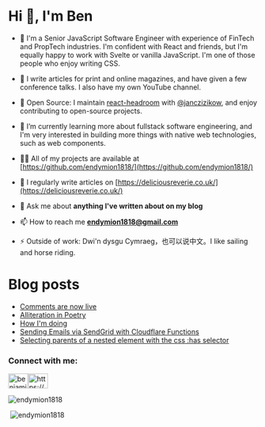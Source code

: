 <h1>Hi 👋, I'm Ben</h1>

- 🔭 I'm a Senior JavaScript Software Engineer with experience of FinTech and PropTech industries. I'm confident with React and friends, but I'm equally happy to work with Svelte or vanilla JavaScript. I'm one of those people who enjoy writing CSS.

- 📝 I write articles for print and online magazines, and have given a few conference talks. I also have my own YouTube channel.

- 💌 Open Source: I maintain [react-headroom](https://github.com/KyleAMathews/react-headroom) with [@janczizikow](https://github.com/janczizikow), and enjoy contributing to open-source projects.

- 🌱 I’m currently learning more about fullstack software engineering, and I'm very interested in building more things with native web technologies, such as web components.

- 👨‍💻 All of my projects are available at [https://github.com/endymion1818/](https://github.com/endymion1818/)

- 📝 I regularly write articles on [https://deliciousreverie.co.uk/](https://deliciousreverie.co.uk/)

- 💬 Ask me about **anything I've written about on my blog**

- 📫 How to reach me **endymion1818@gmail.com**

- ⚡ Outside of work: Dwi'n dysgu Cymraeg，也可以说中文。I like sailing and horse riding.

# Blog posts

<!-- BLOG-POST-LIST:START -->

- [Comments are now live](https://deliciousreverie.co.uk/blog/comments-are-live/)
- [Alliteration in Poetry](https://deliciousreverie.co.uk/blog/alliteration-in-poetry/)
- [How I&#39;m doing](https://deliciousreverie.co.uk/blog/how-im-doing/)
- [Sending Emails via SendGrid with Cloudflare Functions](https://deliciousreverie.co.uk/blog/sending-emails-with-cloudflare-functions/)
- [Selecting parents of a nested element with the css :has selector](https://deliciousreverie.co.uk/blog/selecting-parents-of-nested-element-css-has-selector/)
<!-- BLOG-POST-LIST:END -->

<h3>Connect with me:</h3>
<p><a href="https://linkedin.com/in/benjaminread1980"><img align="center" src="https://cdn.jsdelivr.net/npm/simple-icons@3.0.1/icons/linkedin.svg" alt="benjaminread1980" height="30" width="40" /></a><a href="https://deliciousreverie.co.uk/rss.xml"><img align="center" src="https://cdn.jsdelivr.net/npm/simple-icons@3.0.1/icons/rss.svg" alt="https://deliciousreverie.co.uk/feed.xml" height="30" width="40" /></a></p>

<p><img src="https://github-readme-stats.vercel.app/api/top-langs/?username=endymion1818&layout=compact" alt="endymion1818" /></p>

<p>&nbsp;<img src="https://github-readme-stats.vercel.app/api?username=endymion1818&show_icons=true" alt="endymion1818" /></p>
